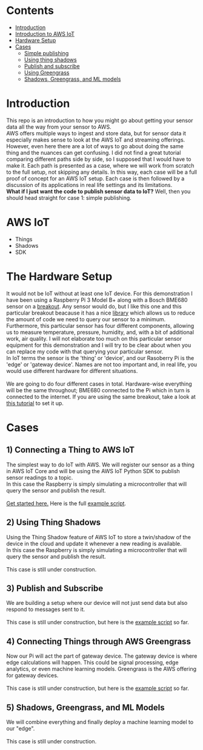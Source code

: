 # Contents
* [Introduction](https://github.com/AnHosu/iot_poc#introduction)
* [Introduction to AWS IoT](https://github.com/AnHosu/iot_poc#aws-iot)
* [Hardware Setup](https://github.com/AnHosu/iot_poc#the-hardware-setup)
* [Cases](https://github.com/AnHosu/iot_poc#case-setups)
    * [Simple publishing](https://github.com/AnHosu/iot_poc#1-connecting-a-thing-to-aws-iot)
    * [Using thing shadows](https://github.com/AnHosu/iot_poc#2-using-thing-shadows)
    * [Publish and subscribe](https://github.com/AnHosu/iot_poc#3-publish-and-subscribe)
    * [Using Greengrass](https://github.com/AnHosu/iot_poc#4-connecting-things-through-aws-greengrass)
    * [Shadows, Greengrass, and ML models](https://github.com/AnHosu/iot_poc#5-connecting-things-through-aws-greengrass)

# Introduction
This repo is an introduction to how you might go about getting your sensor data all the way from your sensor to AWS.<br>
AWS offers multiple ways to ingest and store data, but for sensor data it especially makes sense to look at the AWS IoT and streaming offerings. However, even here there are a lot of ways to go about doing the same thing and the nuances can get confusing. I did not find a great tutorial comparing different paths side by side, so I supposed that I would have to make it. Each path is presented as a case, where we will work from scratch to the full setup, not skipping any details. In this way, each case will be a full proof of concept for an AWS IoT setup. Each case is then followed by a discussion of its applications in real life settings and its limitations.<br>
**What if I just want the code to publish sensor data to IoT?** Well, then you should head straight for case 1: simple publishing.
# AWS IoT
* Things
* Shadows
* SDK
# The Hardware Setup
It would not be IoT without at least one IoT device. For this demonstration I have been using a Raspberry Pi 3 Model B+ along with a Bosch BME680 sensor on a [breakout](https://shop.pimoroni.com/products/bme680-breakout "Pimoroni BME680 breakout"). Any sensor would do, but I like this one and this particular breakout beacause it has a nice [library](https://github.com/pimoroni/bme680-python "Pimoroni BME680 library") which allows us to reduce the amount of code we need to query our sensor to a minimum. Furthermore, this particular sensor has four different components, allowing us to measure temperature, pressure, humidity, and, with a bit of additional work, air quality. I will not elaborate too much on this particular sensor equipment for this demonstration and I will try to be clear about when you can replace my code with that querying your particular sensor.<br>
In IoT terms the sensor is the 'thing' or 'device', and our Rasoberry Pi is the 'edge' or 'gateway device'. Names are not too important and, in real life, you would use different hardware for different situations.<br><br>
We are going to do four different cases in total. Hardware-wise everything will be the same throughout; BME680 connected to the Pi which in turn is connected to the internet. If you are using the same breakout, take a look at [this tutorial](https://learn.pimoroni.com/tutorial/sandyj/getting-started-with-bme680-breakout "BME680 tutorial") to set it up.
# Cases
## 1) Connecting a Thing to AWS IoT
The simplest way to do IoT with AWS. We will register our sensor as a thing in AWS IoT Core and will be using the AWS IoT Python SDK to publish sensor readings to a topic.<br>
In this case the Raspberry is simply simulating a microcontroller that will query the sensor and publish the result.<br><br>
[Get started here.](https://github.com/AnHosu/iot_poc/blob/master/publishing.md "simple publishing case")
Here is the full [example script](https://github.com/AnHosu/iot_poc/blob/master/simple_publishing.py "simple publishing example").
## 2) Using Thing Shadows
Using the Thing Shadow feature of AWS IoT to store a twin/shadow of the device in the cloud and update it whenever a new reading is available.<br>
In this case the Raspberry is simply simulating a microcontroller that will query the sensor and publish the result.<br><br>
This case is still under construction.
## 3) Publish and Subscribe
We are building a setup where our device will not just send data but also respond to messages sent to it.<br><br>
This case is still under construction, but here is the [example script](https://github.com/AnHosu/iot_poc/blob/master/simple_pubsub.py "simple pubsub example") so far.
## 4) Connecting Things through AWS Greengrass
Now our Pi will act the part of gateway device. The gateway device is where edge calculations will happen. This could be signal processing, edge analytics, or even machine learning models. Greengrass is the AWS offering for gateway devices.<br><br>
This case is still under construction, but here is the [example script](https://github.com/AnHosu/iot_poc/blob/master/greengrass_thing.py "simple greengrass example") so far.
## 5) Shadows, Greengrass, and ML Models
We will combine everything and finally deploy a machine learning model to our "edge".<br><br>
This case is still under construction.